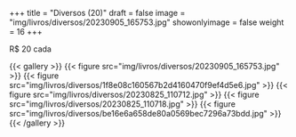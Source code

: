 +++
title = "Diversos (20)"
draft = false
image = "img/livros/diversos/20230905_165753.jpg"
showonlyimage = false
weight = 16
+++

<span class="price">R$ 20</span> cada
<!--more-->

{{< gallery >}}
{{< figure src="img/livros/diversos/20230905_165753.jpg" >}}
{{< figure src="img/livros/diversos/1f8e08c160567b2d4160470f9ef4d5e6.jpg" >}}
{{< figure src="img/livros/diversos/20230825_110712.jpg" >}}
{{< figure src="img/livros/diversos/20230825_110718.jpg" >}}
{{< figure src="img/livros/diversos/be16e6a658de80a0569bec7296a73bdd.jpg" >}}
{{< /gallery >}}